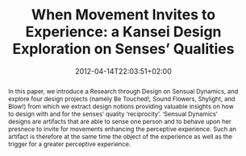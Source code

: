 ---
slug: when-movement-invites-to-experience-a-kansei-design-exploration-on-senses-qualities
title: "When Movement Invites to Experience: a Kansei Design Exploration on Senses’ Qualities"
layout: single
searchFilter: Publication
searchWeight: 8
publitype: inproceedings
subsection: conference
kansei: true
researchpage: true
research: 
    -  kansei
institution:
    logo: TUe
    short: 'TU/e'
    name: "Eindhoven University of Technology"
    web: "https://www.tue.nl/en/"
    colo: "#c72125"
date: 2012-04-14T22:03:51+02:00
citation:
    authors:
        1: ["Levy", "Pierre", "P."]
        2: ["Deckers", "Eva", "E.J.L."]
        3: ["Restrepo Cruz", "Mickael", "M."]
    year: 2012
    title: "When Movement Invites to Experience: a Kansei Design Exploration on Senses' Qualities"
    proceedings: "the Proceedings of Kansei Engineering and Emotion Research International Conference 2012 - KEER12"
    firstpage: "CD"
    publisher: ["Japanese Society of Kansei Engineering", "Penghu, Taiwan"]
reference: "Lévy, P., Deckers, E.J.L., & Restrepo Cruz, M. (2012). When Movement Invites to Experience: a Kansei Design Exploration on Senses' Qualities. In the Proceedings of Kansei Engineering and Emotion Research International Conference 2012, KEER12 ([on CD]). Penghu, Taiwan: Japan Society of Kansei Engineering."
abstract: "In this paper, we introduce a Research through Design on Sensual Dynamics, and explore four design projects (namely Be Touched!, Sound Flowers, Shylight, and Blow!) from which we extract design notions providing valuable insights on how to design with and for the senses’ quality ‘reciprocity’. ‘Sensual Dynamics’ designs are artifacts that are able to sense one person and to behave upon her presnece to invite for movements enhancing the perceptive experience. Such an artifact is therefore at the same time the object of the experience as well as the trigger for a greater perceptive experience."
link:
    1: ["paper", "paper", "https://1drv.ms/b/s!AnQx_v88q65Qv4RcIjMajvoslWM_UA?e=uoT2Qe"]
---